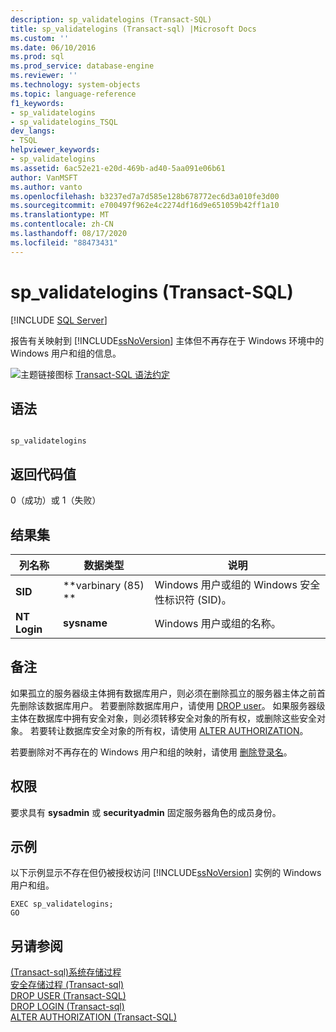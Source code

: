 ```yaml
---
description: sp_validatelogins (Transact-SQL)
title: sp_validatelogins (Transact-sql) |Microsoft Docs
ms.custom: ''
ms.date: 06/10/2016
ms.prod: sql
ms.prod_service: database-engine
ms.reviewer: ''
ms.technology: system-objects
ms.topic: language-reference
f1_keywords:
- sp_validatelogins
- sp_validatelogins_TSQL
dev_langs:
- TSQL
helpviewer_keywords:
- sp_validatelogins
ms.assetid: 6ac52e21-e20d-469b-ad40-5aa091e06b61
author: VanMSFT
ms.author: vanto
ms.openlocfilehash: b3237ed7a7d585e128b678772ec6d3a010fe3d00
ms.sourcegitcommit: e700497f962e4c2274df16d9e651059b42ff1a10
ms.translationtype: MT
ms.contentlocale: zh-CN
ms.lasthandoff: 08/17/2020
ms.locfileid: "88473431"
---
```

# <a name="sp_validatelogins-transact-sql"></a>sp_validatelogins (Transact-SQL)
[!INCLUDE [SQL Server](../../includes/applies-to-version/sqlserver.md)]

  报告有关映射到 [!INCLUDE[ssNoVersion](../../includes/ssnoversion-md.md)] 主体但不再存在于 Windows 环境中的 Windows 用户和组的信息。  
  
 ![主题链接图标](../../database-engine/configure-windows/media/topic-link.gif "“主题链接”图标") [Transact-SQL 语法约定](../../t-sql/language-elements/transact-sql-syntax-conventions-transact-sql.md)  
  
## <a name="syntax"></a>语法  
  
```  
  
sp_validatelogins  
```  
  
## <a name="return-code-values"></a>返回代码值  
 0（成功）或 1（失败）  
  
## <a name="result-sets"></a>结果集  
  
|列名称|数据类型|说明|  
|-----------------|---------------|-----------------|  
|**SID**|**varbinary (85) **|Windows 用户或组的 Windows 安全性标识符 (SID)。|  
|**NT Login**|**sysname**|Windows 用户或组的名称。|  
  
## <a name="remarks"></a>备注  
 如果孤立的服务器级主体拥有数据库用户，则必须在删除孤立的服务器主体之前首先删除该数据库用户。 若要删除数据库用户，请使用 [DROP user](../../t-sql/statements/drop-user-transact-sql.md)。 如果服务器级主体在数据库中拥有安全对象，则必须转移安全对象的所有权，或删除这些安全对象。 若要转让数据库安全对象的所有权，请使用 [ALTER AUTHORIZATION](../../t-sql/statements/alter-authorization-transact-sql.md)。  
  
 若要删除对不再存在的 Windows 用户和组的映射，请使用 [删除登录名](../../t-sql/statements/drop-login-transact-sql.md)。  
  
## <a name="permissions"></a>权限  
 要求具有 **sysadmin** 或 **securityadmin** 固定服务器角色的成员身份。  
  
## <a name="examples"></a>示例  
 以下示例显示不存在但仍被授权访问 [!INCLUDE[ssNoVersion](../../includes/ssnoversion-md.md)] 实例的 Windows 用户和组。  
  
```  
EXEC sp_validatelogins;  
GO  
```  
  
## <a name="see-also"></a>另请参阅  
 [&#40;Transact-sql&#41;系统存储过程 ](../../relational-databases/system-stored-procedures/system-stored-procedures-transact-sql.md)   
 [安全存储过程 &#40;Transact-sql&#41;](../../relational-databases/system-stored-procedures/security-stored-procedures-transact-sql.md)   
 [DROP USER (Transact-SQL)](../../t-sql/statements/drop-user-transact-sql.md)   
 [DROP LOGIN &#40;Transact-sql&#41;](../../t-sql/statements/drop-login-transact-sql.md)   
 [ALTER AUTHORIZATION (Transact-SQL)](../../t-sql/statements/alter-authorization-transact-sql.md)  
  
  
